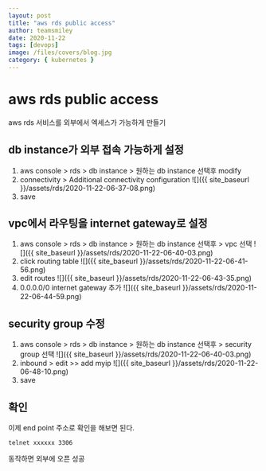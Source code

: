 ```yaml
---
layout: post
title: "aws rds public access"
author: teamsmiley
date: 2020-11-22
tags: [devops]
image: /files/covers/blog.jpg
category: { kubernetes }
---
```


# aws rds public access

aws rds 서비스를 외부에서 엑세스가 가능하게 만들기

## db instance가 외부 접속 가능하게 설정

1. aws console > rds > db instance > 원하는 db instance 선택후 modify
1. connectivity > Additional connectivity configuration
   ![]({{ site_baseurl }}/assets/rds/2020-11-22-06-37-08.png)
1. save

## vpc에서 라우팅을 internet gateway로 설정

1. aws console > rds > db instance > 원하는 db instance 선택후 > vpc 선택
   ![]({{ site_baseurl }}/assets/rds/2020-11-22-06-40-03.png)
1. click routing table
   ![]({{ site_baseurl }}/assets/rds/2020-11-22-06-41-56.png)
1. edit routes
   ![]({{ site_baseurl }}/assets/rds/2020-11-22-06-43-35.png)
1. 0.0.0.0/0 internet gateway 추가
   ![]({{ site_baseurl }}/assets/rds/2020-11-22-06-44-59.png)

## security group 수정

1. aws console > rds > db instance > 원하는 db instance 선택후 > security group 선택
   ![]({{ site_baseurl }}/assets/rds/2020-11-22-06-40-03.png)
1. inbound > edit >> add myip
   ![]({{ site_baseurl }}/assets/rds/2020-11-22-06-48-10.png)
1. save

## 확인

이제 end point 주소로 확인을 해보면 된다.

```
telnet xxxxxx 3306
```

동작하면 외부에 오픈 성공
